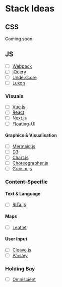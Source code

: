 # Stack Ideas

## CSS

Coming soon

## JS

- [ ] [Webpack](https://webpack.js.org/)
- [ ] [jQuery](https://jquery.com/)
- [ ] [Underscore](https://underscorejs.org/)
- [ ] [Luxon](https://moment.github.io/luxon/#/)

### Visuals

- [ ] [Vue.js](https://vuejs.org/)
- [ ] [React](https://react.dev/)
- [ ] [Next.js](https://nextjs.org/)
- [ ] [Floating-UI](https://floating-ui.com/?utm_source=popper.js.org)

#### Graphics & Visualisation

- [ ] [Mermaid.js](https://mermaid.js.org/)
- [ ] [D3](https://d3js.org/)
- [ ] [Chart.js](https://www.chartjs.org/)
- [ ] [Choreographer.js](https://christinecha.github.io/choreographer-js/)
- [ ] [Granim.js](https://sarcadass.github.io/granim.js/)

### Content-Specific

#### Text & Language

- [ ] [RiTa.js](https://rednoise.org/rita/)

#### Maps

- [ ] [Leaflet](https://leafletjs.com/)

#### User Input

- [ ] [Cleave.js](https://nosir.github.io/cleave.js/)
- [ ] [Parsley](https://parsleyjs.org/)

### Holding Bay

- [ ] [Omniscient](https://omniscientjs.github.io/)
